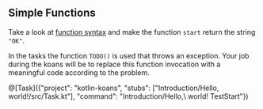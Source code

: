 ## Simple Functions

Take a look at [function syntax](http://kotlinlang.org/docs/reference/basic-syntax.html#defining-functions)
and make the function `start` return the string `"OK"`.

In the tasks the function `TODO()` is used that throws an exception.
Your job during the koans will be to replace this function invocation with a meaningful code according to the problem.


@[Task]({"project": "kotlin-koans", "stubs": ["Introduction/Hello, world!/src/Task.kt"], "command": "Introduction/Hello,\\ world! TestStart"})
